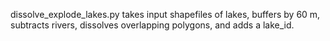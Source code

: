 dissolve_explode_lakes.py takes input shapefiles of lakes, buffers by 60 m, subtracts rivers, dissolves overlapping polygons, and adds a lake_id.
